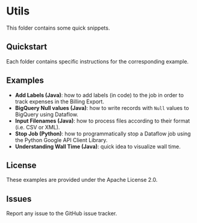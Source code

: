 # Utils

This folder contains some quick snippets.

## Quickstart

Each folder contains specific instructions for the corresponding example.

## Examples

* **Add Labels (Java)**: how to add labels (in code) to the job in order to track expenses in the Billing Export.
* **BigQuery Null values (Java)**: how to write records with `Null` values to BigQuery using Dataflow.
* **Input Filenames (Java)**: how to process files according to their format (i.e. CSV or XML).
* **Stop Job (Python)**: how to programmatically stop a Dataflow job using the Python Google API Client Library.
* **Understanding Wall Time (Java)**: quick idea to visualize wall time.

## License

These examples are provided under the Apache License 2.0.

## Issues

Report any issue to the GitHub issue tracker.
